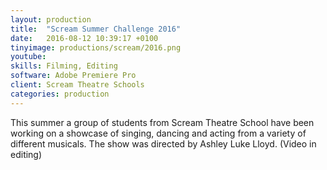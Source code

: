 ```yaml
---
layout: production
title:  "Scream Summer Challenge 2016"
date:   2016-08-12 10:39:17 +0100
tinyimage: productions/scream/2016.png
youtube: 
skills: Filming, Editing
software: Adobe Premiere Pro
client: Scream Theatre Schools
categories: production
---
```

<!--The date is in american format, sorry!-->
<!--For the youtube link, copy from the videos page, an example would be 'https://www.youtube.com/embed/rT26VIe_VBQ'-->
<!-- Tinyimage must be 500 x 500 pixels, make background transparent (looks better but optional), url is from the /images directory -->
<!-- Write the description below, no character limit -->

This summer a group of students from Scream Theatre School have been working on a showcase of singing, dancing and acting from a variety of different musicals. The show was directed by Ashley Luke Lloyd. (Video in editing)
